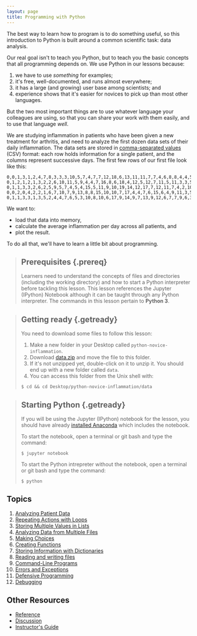 ```yaml
---
layout: page
title: Programming with Python
---
```

The best way to learn how to program is to do something useful,
so this introduction to Python is built around a common scientific task:
data analysis.

Our real goal isn't to teach you Python,
but to teach you the basic concepts that all programming depends on.
We use Python in our lessons because:

1.  we have to use *something* for examples;
2.  it's free, well-documented, and runs almost everywhere;
3.  it has a large (and growing) user base among scientists; and
4.  experience shows that it's easier for novices to pick up than most other languages.

But the two most important things are
to use whatever language your colleagues are using,
so that you can share your work with them easily,
and to use that language *well*.

We are studying inflammation in patients who have been given a new treatment for arthritis,
and need to analyze the first dozen data sets of their daily inflammation.
The data sets are stored in [comma-separated values](reference.html#comma-separated-values) (CSV) format:
each row holds information for a single patient,
and the columns represent successive days.
The first few rows of our first file look like this:

~~~
0,0,1,3,1,2,4,7,8,3,3,3,10,5,7,4,7,7,12,18,6,13,11,11,7,7,4,6,8,8,4,4,5,7,3,4,2,3,0,0
0,1,2,1,2,1,3,2,2,6,10,11,5,9,4,4,7,16,8,6,18,4,12,5,12,7,11,5,11,3,3,5,4,4,5,5,1,1,0,1
0,1,1,3,3,2,6,2,5,9,5,7,4,5,4,15,5,11,9,10,19,14,12,17,7,12,11,7,4,2,10,5,4,2,2,3,2,2,1,1
0,0,2,0,4,2,2,1,6,7,10,7,9,13,8,8,15,10,10,7,17,4,4,7,6,15,6,4,9,11,3,5,6,3,3,4,2,3,2,1
0,1,1,3,3,1,3,5,2,4,4,7,6,5,3,10,8,10,6,17,9,14,9,7,13,9,12,6,7,7,9,6,3,2,2,4,2,0,1,1
~~~

We want to:

*   load that data into memory,
*   calculate the average inflammation per day across all patients, and
*   plot the result.

To do all that, we'll have to learn a little bit about programming.

> ## Prerequisites {.prereq}
>
> Learners need to understand the concepts of files and directories
> (including the working directory) and how to start a Python
> interpreter before tackling this lesson. This lesson references the Jupyter (IPython)
> Notebook although it can be taught through any Python interpreter.
> The commands in this lesson pertain to **Python 3**.

> ## Getting ready {.getready}
>
> You need to download some files to follow this lesson:
>
> 1. Make a new folder in your Desktop called `python-novice-inflammation`.
> 2. Download [data.zip](./data.zip) and move the file to this folder.
> 3. If it's not unzipped yet, double-click on it to unzip it. You should end up with a new folder called `data`.
> 4. You can access this folder from the Unix shell with:
>
> ~~~ {.input}
> $ cd && cd Desktop/python-novice-inflammation/data
> ~~~

> ## Starting Python {.getready}
>
> If you will be using the Jupyter (IPython) notebook for the lesson,
> you should have already
> [installed Anaconda](http://swcarpentry.github.io/workshop-template/#setup)
> which includes the notebook.
>
> To start the notebook, open a terminal or git bash and type the command:
>
> ~~~ {.input}
> $ jupyter notebook
> ~~~
>
> To start the Python intrepreter without the notebook, open a terminal or git bash and type the command:
>
> ~~~ {.input}
> $ python
> ~~~

## Topics

1.  [Analyzing Patient Data](01-numpy.html)
2.  [Repeating Actions with Loops](02-loop.html)
3.  [Storing Multiple Values in Lists](03-lists.html)
4.  [Analyzing Data from Multiple Files](04-files.html)
5.  [Making Choices](05-cond.html)
6.  [Creating Functions](06-func.html)
7.  [Storing Information with Dictionaries](11-dicts.html)
8.  [Reading and writing files](12-fileIO.html)
9.  [Command-Line Programs](10-cmdline.html)
10.  [Errors and Exceptions](07-errors.html)
11.  [Defensive Programming](08-defensive.html)
12.  [Debugging](09-debugging.html)


## Other Resources

*   [Reference](reference.html)
*   [Discussion](discussion.html)
*   [Instructor's Guide](instructors.html)

